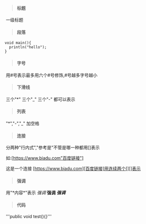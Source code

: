 > #### 标题

​	一级标题

> #### 段落

```Jva
void main(){
  println("hello");
}
```





> #### 字号

​	用#号表示最多用六个#号修饰,#号越多字号越小

> #### 下滑线

​	三个"*"  三个"_" 三个"-" 都可以表示



> #### 列表

​	"*","-","_" 加空格

> #### 连接

​	分两种"行内式","参考是"不管是哪一种都用[]表示

​	如:[https://www.biadu.com"百度链接"]

​		这是一个连接 [https://www.biadu.com][百度链接]用连续两个[][]表示

> #### 强调

​	用"\*内容\*"表示 *强调* **强调** ***强调*** 

> #### 代码

​	'''public void test(){}'''